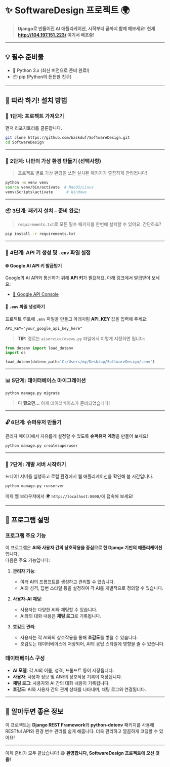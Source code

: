 
# ✨ SoftwareDesign 프로젝트 🌍

> **Django로 만들어진 AI 애플리케이션, 시작부터 끝까지 함께 해보세요!**
> **현재 http://104.197.151.223/ 여기서 배포중!**

---

## 💡 필수 준비물

- 🐍 Python 3.x (최신 버전으로 준비 완료!)
- 📦 pip (Python의 든든한 친구)

---

## 🎉 따라 하기! 설치 방법

### 🌱 1단계: 프로젝트 가져오기

먼저 리포지토리를 클론합니다.

```bash
git clone https://github.com/baskduf/SoftwareDesign.git
cd SoftwareDesign
```

---

### 🧪 2단계: 나만의 가상 환경 만들기 (선택사항)

> 프로젝트 별로 가상 환경을 쓰면 설치된 패키지가 깔끔하게 관리됩니다!

```bash
python -m venv venv
source venv/bin/activate  # MacOS/Linux
venv\Scripts\activate      # Windows
```

---

### 📦 3단계: 패키지 설치 – 준비 완료!

> `requirements.txt`로 모든 필수 패키지를 한번에 설치할 수 있어요. 간단하죠?

```bash
pip install -r requirements.txt
```

---

### 🔑 4단계: API 키 생성 및 `.env` 파일 설정

#### 🌐 Google AI API 키 발급받기
Google의 AI API와 통신하기 위해 **API 키**가 필요해요. 아래 링크에서 발급받아 보세요:
- [🔗 Google API Console](https://ai.google.dev/)

#### 📂 `.env` 파일 생성하기
프로젝트 루트에 `.env` 파일을 만들고 아래처럼 **API_KEY** 값을 입력해 주세요:

```plaintext
API_KEY="your_google_api_key_here"
```

> **TIP:** 경로는 `aiservice/views.py` 파일에서 이렇게 지정하면 됩니다:

```python
from dotenv import load_dotenv
import os

load_dotenv(dotenv_path='C:/Users/my/Desktop/SoftwareDesign/.env')
```

---

### 📊 5단계: 데이터베이스 마이그레이션

```bash
python manage.py migrate
```

> **다 했으면...** 이제 데이터베이스가 준비되었습니다! 

---

### 🔓 6단계: 슈퍼유저 만들기

관리자 페이지에서 자유롭게 설정할 수 있도록 **슈퍼유저 계정**을 만들어 보세요!

```bash
python manage.py createsuperuser
```

---

### 🚀 7단계: 개발 서버 시작하기

드디어! 서버를 실행하고 로컬 환경에서 웹 애플리케이션을 확인해 볼 시간입니다.

```bash
python manage.py runserver
```

이제 웹 브라우저에서 🌍 `http://localhost:8000/`에 접속해 보세요!

---

## 🧠 프로그램 설명

### 프로그램 주요 기능
이 프로그램은 **AI와 사용자 간의 상호작용을 중심으로 한 Django 기반의 애플리케이션**입니다.  
다음은 주요 기능입니다:

1. **관리자 기능**:
   - 여러 AI의 프롬프트를 생성하고 관리할 수 있습니다.
   - AI의 성격, 답변 스타일 등을 설정하여 각 AI를 개별적으로 정의할 수 있습니다.

2. **사용자-AI 채팅**:
   - 사용자는 다양한 AI와 채팅할 수 있습니다.
   - AI와의 대화 내용은 **채팅 로그**로 기록됩니다.

3. **호감도 관리**:
   - 사용자는 각 AI와의 상호작용을 통해 **호감도**를 쌓을 수 있습니다.
   - 호감도는 데이터베이스에 저장되어, AI의 응답 스타일에 영향을 줄 수 있습니다.

### 데이터베이스 구성
- **AI 모델**: 각 AI의 이름, 성격, 프롬프트 등이 저장됩니다.
- **사용자**: 사용자 정보 및 AI와의 상호작용 기록이 저장됩니다.
- **채팅 로그**: 사용자와 AI 간의 대화 내용이 기록됩니다.
- **호감도**: AI와 사용자 간의 관계 상태를 나타내며, 채팅 로그와 연결됩니다.

---

## 🌈 알아두면 좋은 정보

이 프로젝트는 **Django REST Framework**와 **python-dotenv** 패키지를 사용해 RESTful API와 환경 변수 관리를 쉽게 해줍니다. 더욱 편리하고 깔끔하게 코딩할 수 있어요!

---

이제 준비가 모두 끝났습니다! 😄 **환영합니다, SoftwareDesign 프로젝트에 오신 것을!**
